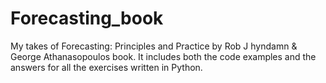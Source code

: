 # Forecasting_book
My takes of Forecasting: Principles and Practice by Rob J hyndamn & George Athanasopoulos book. It includes both the code examples and the answers for all the exercises written in Python.
